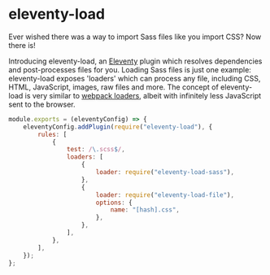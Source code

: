# eleventy-load

Ever wished there was a way to import Sass files like you import CSS? Now there is!

Introducing eleventy-load, an [Eleventy](https://11ty.dev/) plugin which resolves dependencies and post-processes files for you. Loading Sass files is just one example: eleventy-load exposes 'loaders' which can process any file, including CSS, HTML, JavaScript, images, raw files and more. The concept of eleventy-load is very similar to [webpack loaders](https://webpack.js.org/loaders/), albeit with infinitely less JavaScript sent to the browser.

```js
module.exports = (eleventyConfig) => {
    eleventyConfig.addPlugin(require("eleventy-load"), {
        rules: [
            {
                test: /\.scss$/,
                loaders: [
                    {
                        loader: require("eleventy-load-sass"),
                    },
                    {
                        loader: require("eleventy-load-file"),
                        options: {
                            name: "[hash].css",
                        },
                    },
                ],
            },
        ],
    });
};
```
